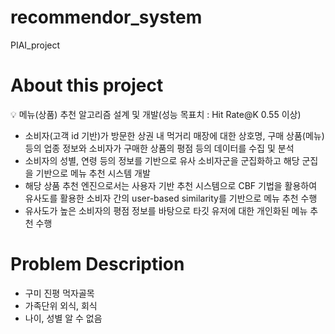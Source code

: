 # recommendor_system
PIAI_project

# About this project

💡 메뉴(상품) 추천 알고리즘 설계 및 개발(성능 목표치 : Hit Rate@K 0.55 이상)
</aside>

- 소비자(고객 id 기반)가 방문한 상권 내 먹거리 매장에 대한 상호명, 구매 상품(메뉴) 등의 업종 정보와 소비자가 구매한 상품의 평점 등의 데이터를 수집 및 분석
- 소비자의 성별, 연령 등의 정보를 기반으로 유사 소비자군을 군집화하고 해당 군집을 기반으로 메뉴 추천 시스템 개발
- 해당 상품 추천 엔진으로서는 사용자 기반 추천 시스템으로 CBF 기법을 활용하여 유사도를 활용한 소비자 간의 user-based similarity를 기반으로 메뉴 추천 수행
- 유사도가 높은 소비자의 평점 정보를 바탕으로 타깃 유저에 대한 개인화된 메뉴 추천 수행

# **Problem Description**

- 구미 진평 먹자골목
- 가족단위 외식, 회식
- 나이, 성별 알 수 없음
